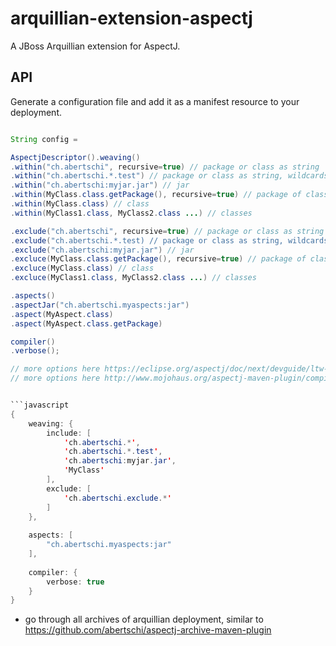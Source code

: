 # arquillian-extension-aspectj

A JBoss Arquillian extension for AspectJ.

## API

Generate a configuration file and add it as a manifest resource to your deployment.

```java

String config =

AspectjDescriptor().weaving()
.within("ch.abertschi", recursive=true) // package or class as string
.within("ch.abertschi.*.test") // package or class as string, wildcards
.within("ch.abertschi:myjar.jar") // jar
.within(MyClass.class.getPackage(), recursive=true) // package of class
.within(MyClass.class) // class
.within(MyClass1.class, MyClass2.class ...) // classes

.exclude("ch.abertschi", recursive=true) // package or class as string
.exclude("ch.abertschi.*.test) // package or class as string, wildcards
.exclude("ch.abertschi:myjar.jar") // jar
.excluce(MyClass.class.getPackage(), recursive=true) // package of class
.excluce(MyClass.class) // class
.excluce(MyClass1.class, MyClass2.class ...) // classes

.aspects()
.aspectJar("ch.abertschi.myaspects:jar")
.aspect(MyAspect.class)
.aspect(MyAspect.class.getPackage)

compiler()
.verbose();

// more options here https://eclipse.org/aspectj/doc/next/devguide/ltw-configuration.html#configuring-load-time-weaving-with-aopxml-files
// more options here http://www.mojohaus.org/aspectj-maven-plugin/compile-mojo.html


```javascript
{
    weaving: {
        include: [
            'ch.abertschi.*',
            'ch.abertschi.*.test',
            'ch.abertschi:myjar.jar',
            'MyClass'
        ],
        exclude: [
            'ch.abertschi.exclude.*'
        ]
    },
    
    aspects: [
        "ch.abertschi.myaspects:jar"
    ],
    
    compiler: {
        verbose: true
    }
}
```

- go through all archives of arquillian deployment, similar to https://github.com/abertschi/aspectj-archive-maven-plugin 
